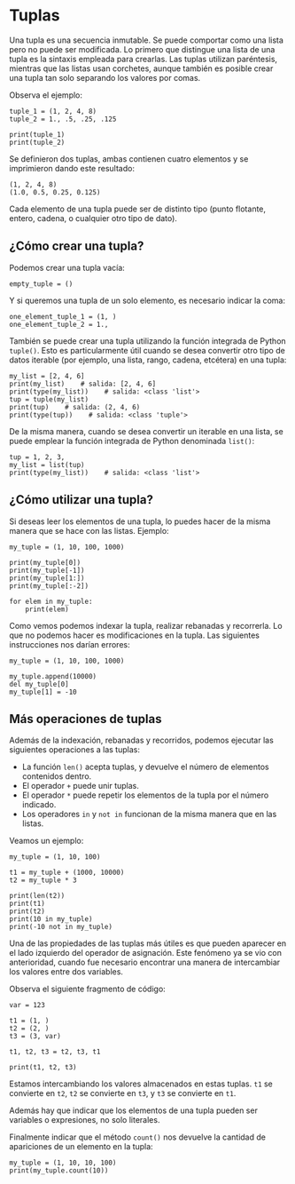 # Tuplas

Una tupla es una secuencia inmutable. Se puede comportar como una lista pero no puede ser modificada.
Lo primero que distingue una lista de una tupla es la sintaxis empleada para crearlas. Las tuplas utilizan paréntesis, mientras que las listas usan corchetes, aunque también es posible crear una tupla tan solo separando los valores por comas.

Observa el ejemplo:

```
tuple_1 = (1, 2, 4, 8)
tuple_2 = 1., .5, .25, .125

print(tuple_1)
print(tuple_2)
```

Se definieron dos tuplas, ambas contienen cuatro elementos y se imprimieron dando este resultado:
```
(1, 2, 4, 8)
(1.0, 0.5, 0.25, 0.125)
```
Cada elemento de una tupla puede ser de distinto tipo (punto flotante, entero, cadena, o cualquier otro tipo de dato).

## ¿Cómo crear una tupla?

Podemos crear una tupla vacía:
```
empty_tuple = ()
```

Y si queremos una tupla de un solo elemento, es necesario indicar la coma:

```
one_element_tuple_1 = (1, )
one_element_tuple_2 = 1.,
```

También se puede crear una tupla utilizando la función integrada de Python `tuple()`. Esto es particularmente útil cuando se desea convertir otro tipo de datos iterable (por ejemplo, una lista, rango, cadena, etcétera) en una tupla:

```
my_list = [2, 4, 6]
print(my_list)    # salida: [2, 4, 6]
print(type(my_list))    # salida: <class 'list'>
tup = tuple(my_list)
print(tup)    # salida: (2, 4, 6)
print(type(tup))    # salida: <class 'tuple'>
```

De la misma manera, cuando se desea convertir un iterable en una lista, se puede emplear la función integrada de Python denominada `list()`:
```
tup = 1, 2, 3, 
my_list = list(tup)
print(type(my_list))    # salida: <class 'list'>
```

## ¿Cómo utilizar una tupla?

Si deseas leer los elementos de una tupla, lo puedes hacer de la misma manera que se hace con las listas. Ejemplo:

```
my_tuple = (1, 10, 100, 1000)

print(my_tuple[0])
print(my_tuple[-1])
print(my_tuple[1:])
print(my_tuple[:-2])

for elem in my_tuple:
    print(elem)
```
Como vemos podemos indexar la tupla, realizar rebanadas y recorrerla. Lo que no podemos hacer es modificaciones en la tupla.
Las siguientes instrucciones nos darían errores:
```
my_tuple = (1, 10, 100, 1000)

my_tuple.append(10000)
del my_tuple[0]
my_tuple[1] = -10
```

## Más operaciones de tuplas

Además de la indexación, rebanadas y recorridos, podemos ejecutar las siguientes operaciones a las tuplas:

* La función `len()` acepta tuplas, y devuelve el número de elementos contenidos dentro.
* El operador `+` puede unir tuplas.
* El operador `*` puede repetir los elementos de la tupla por el número indicado.
* Los operadores `in` y `not in` funcionan de la misma manera que en las listas.

Veamos un ejemplo:

```
my_tuple = (1, 10, 100)

t1 = my_tuple + (1000, 10000)
t2 = my_tuple * 3

print(len(t2))
print(t1)
print(t2)
print(10 in my_tuple)
print(-10 not in my_tuple)
```

Una de las propiedades de las tuplas más útiles es que pueden aparecer en el lado izquierdo del operador de asignación. Este fenómeno ya se vio con anterioridad, cuando fue necesario encontrar una manera de intercambiar los valores entre dos variables.

Observa el siguiente fragmento de código:

```
var = 123

t1 = (1, )
t2 = (2, )
t3 = (3, var)

t1, t2, t3 = t2, t3, t1

print(t1, t2, t3)
```

Estamos intercambiando los valores almacenados en estas tuplas. `t1` se convierte en `t2`, `t2` se convierte en `t3`, y `t3` se convierte en `t1`.

Además hay que indicar que los elementos de una tupla pueden ser variables o expresiones, no solo literales. 

Finalmente indicar que el método `count()` nos devuelve la cantidad de apariciones de un elemento en la tupla:

```
my_tuple = (1, 10, 10, 100)
print(my_tuple.count(10))
```
